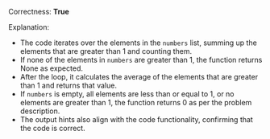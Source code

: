 Correctness: **True**

Explanation: 
- The code iterates over the elements in the `numbers` list, summing up the elements that are greater than 1 and counting them. 
- If none of the elements in `numbers` are greater than 1, the function returns None as expected.
- After the loop, it calculates the average of the elements that are greater than 1 and returns that value.
- If `numbers` is empty, all elements are less than or equal to 1, or no elements are greater than 1, the function returns 0 as per the problem description.
- The output hints also align with the code functionality, confirming that the code is correct.